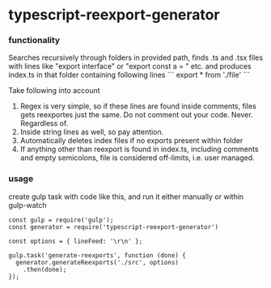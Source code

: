 # typescript-reexport-generator

<h3>functionality</h3>
Searches recursively through folders in provided path, finds .ts and .tsx files with lines like "export interface" or "export const a = " etc. and produces index.ts in that folder containing following lines
```
export * from './file'
```


Take following into account
1) Regex is very simple, so if these lines are found inside comments, files gets reexportes just the same. Do not comment out your code. Never. Regardless of.
2) Inside string lines as well, so pay attention.
2) Automatically deletes index files if no exports present within folder
3) If anything other than reexport is found in index.ts, including comments and empty semicolons, file is considered off-limits, i.e. user managed.


<h3>usage</h3>
create gulp task with code like this, and run it either manually or within gulp-watch

```
const gulp = require('gulp');
const generator = require('typescript-reexport-generator')

const options = { lineFeed: '\r\n' };

gulp.task('generate-reexports', function (done) {
  generator.generateReexports('./src', options)
    .then(done);
});
```